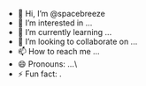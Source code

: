 - 👋 Hi, I’m @spacebreeze
- 👀 I’m interested in ...
- 🌱 I’m currently learning ...
- 💞️ I’m looking to collaborate on ...
- 📫 How to reach me ...
- 😄 Pronouns: ...\
- ⚡ Fun fact: . 
 
<!---
spacebreeze/spacebreeze is a ✨ special ✨ repository because its `README.md` (this file) appears on your GitHub profile.
You can click the Preview link to take a look at your changes. 
--->     
                
       
